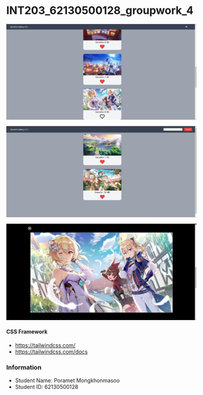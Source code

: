 # INT203_62130500128_groupwork_4

![alt text](/62130500128_groupwork_4/screenshot_1.jpg/?raw=true "Preview_1")

![alt text](/62130500128_groupwork_4/screenshot_2.jpg/?raw=true "Preview_2")

![alt text](/62130500128_groupwork_4/screenshot_3.jpg/?raw=true "Preview_3")

#### CSS Framework
- https://tailwindcss.com/
- https://tailwindcss.com/docs

### Information
- Student Name: Poramet Mongkhonmasoo
- Student ID: 62130500128
